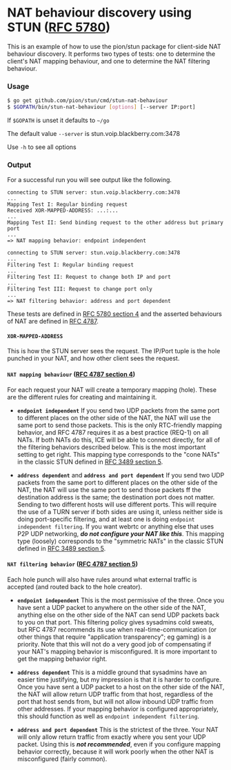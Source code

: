 # NAT behaviour discovery using STUN ([RFC 5780](https://tools.ietf.org/html/rfc5780))

This is an example of how to use the pion/stun package for client-side NAT
behaviour discovery. It performs two types of tests: one to determine the
client's NAT mapping behaviour, and one to determine the NAT filtering
behaviour.


### Usage
```sh
$ go get github.com/pion/stun/cmd/stun-nat-behaviour
$ $GOPATH/bin/stun-nat-behaviour [options] [--server IP:port]
```

If `$GOPATH` is unset it defaults to `~/go`

The default value `--server` is stun.voip.blackberry.com:3478

Use `-h` to see all options

### Output
For a successful run you will see output like the following.

```
connecting to STUN server: stun.voip.blackberry.com:3478
...
Mapping Test I: Regular binding request
Received XOR-MAPPED-ADDRESS: ...:...
...
Mapping Test II: Send binding request to the other address but primary port
...
=> NAT mapping behavior: endpoint independent

connecting to STUN server: stun.voip.blackberry.com:3478
...
Filtering Test I: Regular binding request
...
Filtering Test II: Request to change both IP and port
...
Filtering Test III: Request to change port only
...
=> NAT filtering behavior: address and port dependent

```

These tests are defined in [RFC 5780 section 4](https://tools.ietf.org/html/rfc5780#section-4) and the asserted behaviours of NAT are defined in [RFC 4787](https://tools.ietf.org/html/rfc4787).

#### `XOR-MAPPED-ADDRESS`
This is how the STUN server sees the request. The IP/Port tuple is the hole punched in your NAT, and how other client sees the request.

####  `NAT mapping behaviour` ([RFC 4787 section 4](https://tools.ietf.org/html/rfc4787#section-4))
For each request your NAT will create a temporary mapping (hole). These are the different rules for creating and maintaining it.

* **`endpoint independent`**
If you send two UDP packets from the same port to different places on the other side of the NAT, the NAT will use the same port to send those packets. This is the only RTC-friendly mapping behavior, and RFC 4787 requires it as a best practice (REQ-1) on all NATs. If both NATs do this, ICE will be able to connect directly, for all of the filtering behaviors described below. This is the most important setting to get right. This mapping type corresponds to the "cone NATs" in the classic STUN defined in [RFC 3489 section 5](https://tools.ietf.org/html/rfc3489#section-5).

* **`address dependent`** and **`address and port dependent`**
If you send two UDP packets from the same port to different places on the other side of the NAT, the NAT will use the same port to send those packets ff the destination address is the same; the destination port does not matter. Sending to two different hosts will use different ports. This will require the use of a TURN server if both sides are using it, unless neither side is doing port-specific filtering, and at least one is doing `endpoint independent filtering`. If you want webrtc or anything else that uses P2P UDP networking, ***do not configure your NAT like this***. This mapping type (loosely) corresponds to the "symmetric NATs" in the classic STUN defined in [RFC 3489 section 5](https://tools.ietf.org/html/rfc3489#section-5).

#### `NAT filtering behavior` ([RFC 4787 section 5](https://tools.ietf.org/html/rfc4787#section-5))
Each hole punch will also have rules around what external traffic is accepted (and routed back to the hole creator).

* **`endpoint independent`**
This is the most permissive of the three. Once you have sent a UDP packet to anywhere on the other side of the NAT, anything else on the other side of the NAT can send UDP packets back to you on that port. This filtering policy gives sysadmins cold sweats, but RFC 4787 recommends its use when real-time-communication (or other things that require "application transparency"; eg gaming) is a priority. Note that this will not do a very good job of compensating if your NAT's mapping behavior is misconfigured. It is more important to get the mapping behavior right.

* **`address dependent`**
This is a middle ground that sysadmins have an easier time justifying, but my impression is that it is harder to configure. Once you have sent a UDP packet to a host on the other side of the NAT, the NAT will allow return UDP traffic from that host, regardless of the port that host sends from, but will not allow inbound UDP traffic from other addresses. If your mapping behavior is configured appropriately, this should function as well as `endpoint independent filtering`.

* **`address and port dependent`**
This is the strictest of the three. Your NAT will only allow return traffic from exactly where you sent your UDP packet. Using this is ***not recommended***, even if you configure mapping behavior correctly, because it will work poorly when the other NAT is misconfigured (fairly common).
